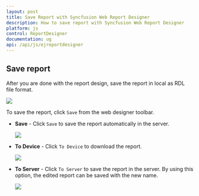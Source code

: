 ```yaml
---
layout: post
title: Save Report with Syncfusion Web Report Designer
description: How to save report with Syncfusion Web Report Designer
platform: js
control: ReportDesigner
documentation: ug
api: /api/js/ejreportdesigner
---
```


## Save report

After you are done with the report design, save the report in local as RDL file format.

![](images/Save-Report.png)

To save the report, click `Save` from the web designer toolbar.

  * **Save** - Click `Save` to save the report automatically in the server.

    ![](images/Save-Report-Server.png)

  * **To Device** - Click `To Device` to download the report.

    ![](images/Save-Report-ToDevice.png)

  * **To Server** - Click `To Server` to save the report in the server. By using this option, the edited report can be saved with the new name.

    ![](images/Save-Report-Saveas.png)
